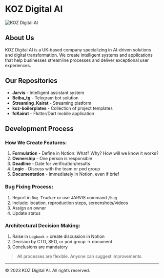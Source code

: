 # KOZ Digital AI

![KOZ Digital AI](https://avatars.githubusercontent.com/u/208604055?s=400&u=5ddd29a9dabd2b97c71854c1553339ce4e52b9e1&v=4)

## About Us

KOZ Digital AI is a UK-based company specializing in AI-driven solutions and digital transformation. We create intelligent systems and applications that help businesses streamline processes and deliver exceptional user experiences.

## Our Repositories

- **Jarvis** - Intelligent assistant system
- **Beiba_tg** - Telegram bot solution
- **Streaming_Kairat** - Streaming platform
- **koz-boilerplates** - Collection of project templates
- **fcKairat** - Flutter/Dart mobile application

## Development Process

### How We Create Features:

1. **Formulation** - Define in Notion: What? Why? How will we know it works?
2. **Ownership** - One person is responsible
3. **Deadline** - Date for verification/results
4. **Logic** - Discuss with the team or pod group
5. **Documentation** - Immediately in Notion, even if brief

### Bug Fixing Process:

1. Report in `Bug Tracker` or use JARVIS command `/bug`
2. Include: location, reproduction steps, screenshots/videos
3. Assign an owner
4. Update status

### Architectural Decision Making:

1. Raise in `Logbook` + create discussion in Notion
2. Decision by CTO, SEO, or pod group → document
3. Conclusions are mandatory

> All processes are flexible. Anyone can suggest improvements.

---

© 2023 KOZ Digital AI. All rights reserved.
